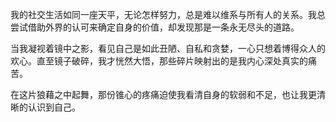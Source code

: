 我的社交生活如同一座天平，无论怎样努力，总是难以维系与所有人的关系。我总尝试借助外界的认可来确定自身的价值，却发现那是一条永无尽头的道路。

当我凝视着镜中之影，看见自己是如此丑陋、自私和贪婪，一心只想着博得众人的欢心。直至镜子破碎，我才恍然大悟，那些碎片映射出的是我内心深处真实的痛苦。

在这片狼藉之中起舞，那份锥心的疼痛迫使我看清自身的软弱和不足，也让我更清晰的认识到自己。